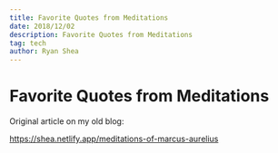 ```yaml
---
title: Favorite Quotes from Meditations
date: 2018/12/02
description: Favorite Quotes from Meditations
tag: tech
author: Ryan Shea
---
```


# Favorite Quotes from Meditations

Original article on my old blog:

https://shea.netlify.app/meditations-of-marcus-aurelius
